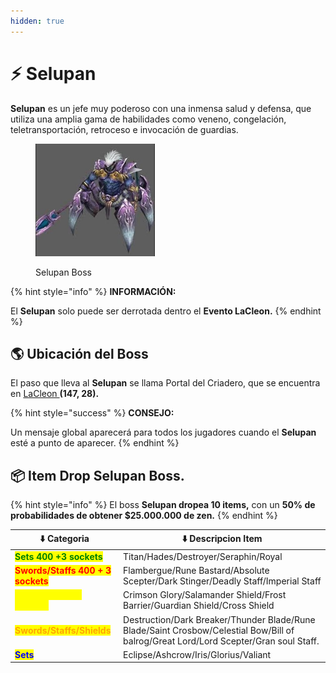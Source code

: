 ```yaml
---
hidden: true
---
```


# ⚡ Selupan

**Selupan** es un jefe muy poderoso con una inmensa salud y defensa, que utiliza una amplia gama de habilidades como veneno, congelación, teletransportación, retroceso e invocación de guardias.

<figure><img src="../../.gitbook/assets/image (325).png" alt="" width="191"><figcaption><p>Selupan Boss</p></figcaption></figure>

{% hint style="info" %}
**INFORMACIÓN:**

El **Selupan** solo puede ser derrotada dentro el **Evento LaCleon.**
{% endhint %}

## 🌎 Ubicación del Boss

El paso que lleva al **Selupan** se llama Portal del Criadero, que se encuentra en [LaCleon ](broken-reference)**(147, 28).**

{% hint style="success" %}
**CONSEJO:**

Un mensaje global aparecerá para todos los jugadores cuando el **Selupan** esté a punto de aparecer.
{% endhint %}

## 📦 Item Drop Selupan Boss.

{% hint style="info" %}
El boss **Selupan dropea 10 items,** con un **50% de probabilidades de obtener $25.000.000 de zen.**
{% endhint %}

| ⬇️ Categoria                                                      | ⬇️ Descripcion Item                                                                                                                   |
| ----------------------------------------------------------------- | ------------------------------------------------------------------------------------------------------------------------------------- |
| <mark style="color:green;">**Sets 400 +3 sockets**</mark>         | Titan/Hades/Destroyer/Seraphin/Royal                                                                                                  |
| <mark style="color:red;">**Swords/Staffs 400 + 3 sockets**</mark> | Flambergue/Rune Bastard/Absolute Scepter/Dark Stinger/Deadly Staff/Imperial Staff                                                     |
| <mark style="color:yellow;">**Shields 400 + 3 sockets**</mark>    | Crimson Glory/Salamander Shield/Frost Barrier/Guardian Shield/Cross Shield                                                            |
| <mark style="color:orange;">**Swords/Staffs/Shields**</mark>      | Destruction/Dark Breaker/Thunder Blade/Rune Blade/Saint Crosbow/Celestial Bow/Bill of balrog/Great Lord/Lord Scepter/Gran soul Staff. |
| <mark style="color:blue;">**Sets**</mark>                         | Eclipse/Ashcrow/Iris/Glorius/Valiant                                                                                                  |
